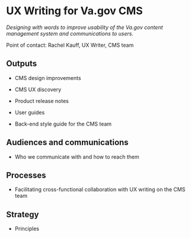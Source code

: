# UX Writing for Va.gov CMS
*Designing with words to improve usability of the Va.gov content management system and communications to users.*

Point of contact: Rachel Kauff, UX Writer, CMS team

## Outputs

- CMS design improvements

- CMS UX discovery

- Product release notes

- User guides

- Back-end style guide for the CMS team


## Audiences and communications 

- Who we communicate with and how to reach them

## Processes

- Facilitating cross-functional collaboration with UX writing on the CMS team

## Strategy

- Principles
